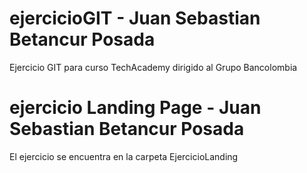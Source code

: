 # ejercicioGIT - Juan Sebastian Betancur Posada
Ejercicio GIT para curso TechAcademy dirigido al Grupo Bancolombia


# ejercicio Landing Page - Juan Sebastian Betancur Posada
El ejercicio se encuentra en la carpeta EjercicioLanding
